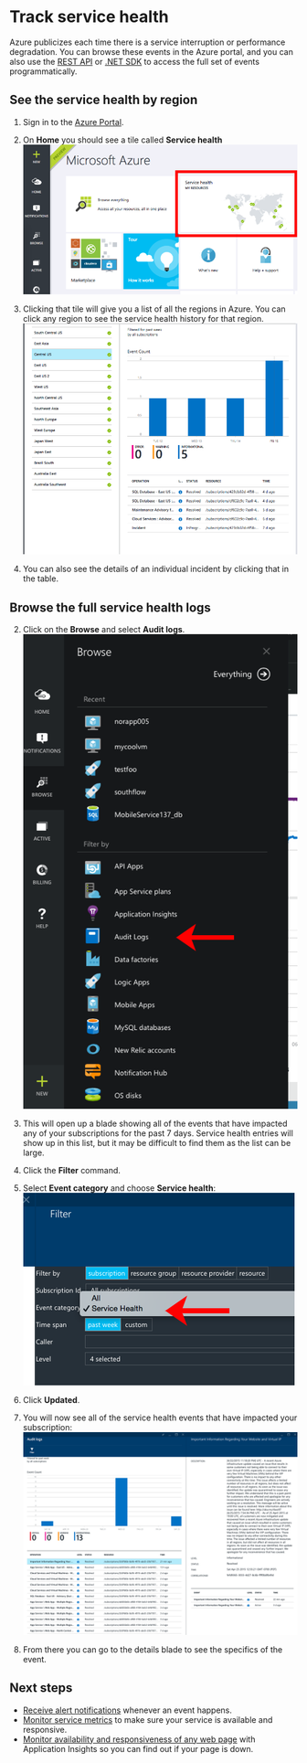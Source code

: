 <properties
	pageTitle="Track service health"
	description="Find out when Azure has experienced performance degradation or service interruptions. "
	authors="stepsic-microsoft-com"
	manager="kamrani"
	editor=""
	services="azure-portal"
	documentationCenter="na"/>

<tags
	ms.service="azure-portal"
	ms.workload="na"
	ms.tgt_pltfrm="na"
	ms.devlang="na"
	ms.topic="article"
	ms.date="09/08/2015"
	ms.author="stepsic"/>

# Track service health

Azure publicizes each time there is a service interruption or performance degradation. You can browse these events in the Azure portal, and you can also use the [REST API](https://msdn.microsoft.com/library/azure/dn931927.aspx) or [.NET SDK](https://www.nuget.org/packages/Microsoft.Azure.Insights/) to access the full set of events programmatically.

## See the service health by region

1. Sign in to the [Azure Portal](https://portal.azure.com/).

2. On **Home** you should see a tile called **Service health**
    ![Home](./media/insights-service-health/Insights_Home.png)

3. Clicking that tile will give you a list of all the regions in Azure. You can click any region to see the service health history for that region.
    ![Home](./media/insights-service-health/Insights_Regions.png)

4. You can also see the details of an individual incident by clicking that in the table.

## Browse the full service health logs

2. Click on the **Browse** and select **Audit logs**.  
    ![Browse Hub](./media/insights-service-health/Insights_Browse.png)

3. This will open up a blade showing all of the events that have impacted any of your subscriptions for the past 7 days. Service health entries will show up in this list, but it may be difficult to find them as the list can be large.

4. Click the **Filter** command.

5. Select **Event category** and choose **Service health**:
    ![All events](./media/insights-service-health/Insights_Filter.png)

6. Click **Updated**.

7. You will now see all of the service health events that have impacted your subscription:
    ![Resource groups](./media/insights-service-health/Insights_HealthEvent.png)

8. From there you can go to the details blade to see the specifics of the event.

## Next steps

* [Receive alert notifications](insights-receive-alert-notifications.md) whenever an event happens.
* [Monitor service metrics](insights-how-to-customize-monitoring.md) to make sure your service is available and responsive.
* [Monitor availability and responsiveness of any web page](../application-insights/app-insights-monitor-web-app-availability.md) with Application Insights so you can find out if your page is down.
